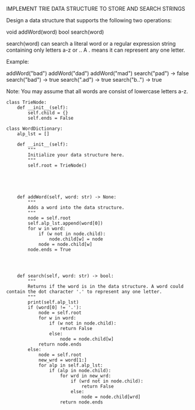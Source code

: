 IMPLEMENT TRIE DATA STRUCTURE TO STORE AND SEARCH STRINGS

Design a data structure that supports the following two operations:

void addWord(word)
bool search(word)

search(word) can search a literal word or a regular expression string containing only letters a-z or .. A . means it can represent any one letter.

Example:

addWord("bad")
addWord("dad")
addWord("mad")
search("pad") -> false
search("bad") -> true
search(".ad") -> true
search("b..") -> true

Note:
You may assume that all words are consist of lowercase letters a-z.



```
class TrieNode:
    def __init__(self):
        self.child = {}
        self.ends = False

class WordDictionary:
    alp_lst = []

    def __init__(self):
        """
        Initialize your data structure here.
        """
        self.root = TrieNode()
        
        
        
        

    def addWord(self, word: str) -> None:
        """
        Adds a word into the data structure.
        """
        node = self.root
        self.alp_lst.append(word[0])
        for w in word:
            if (w not in node.child):
                node.child[w] = node
            node = node.child[w]
        node.ends = True
        
                
        

    def search(self, word: str) -> bool:
        """
        Returns if the word is in the data structure. A word could contain the dot character '.' to represent any one letter.
        """
        print(self.alp_lst)
        if (word[0] != '.'):
            node = self.root
            for w in word:
                if (w not in node.child):
                    return False
                else:
                    node = node.child[w]
            return node.ends 
        else:
            node = self.root
            new_wrd = word[1:]
            for alp in self.alp_lst:
                if (alp in node.child):
                    for wrd in new_wrd:
                        if (wrd not in node.child):
                            return False
                        else:
                            node = node.child[wrd]
                    return node.ends
                    
                    
```                    
